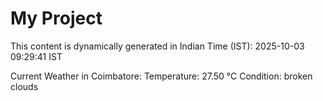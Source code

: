 # My Project

This content is dynamically generated in Indian Time (IST): 2025-10-03 09:29:41 IST


Current Weather in Coimbatore:
Temperature: 27.50 °C
Condition: broken clouds
